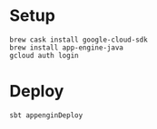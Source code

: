 # Setup

```
brew cask install google-cloud-sdk
brew install app-engine-java
gcloud auth login
```

# Deploy

```
sbt appenginDeploy
```

